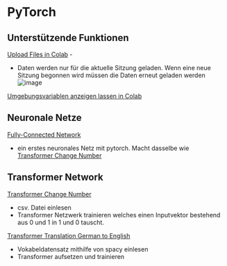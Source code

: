 # PyTorch

## Unterstützende Funktionen

[Upload Files in Colab](https://github.com/DominikBurkert/PyTorch/blob/master/Upload_Files_in_Colab.ipynb) - 
- Daten werden nur für die aktuelle Sitzung geladen. Wenn eine neue Sitzung begonnen wird müssen die Daten erneut geladen werden
![image](https://user-images.githubusercontent.com/39130045/111678027-1f46d980-8820-11eb-9f30-bcbe2f1747e5.png)

[Umgebungsvariablen anzeigen lassen in Colab](https://github.com/DominikBurkert/PyTorch/blob/master/Umgebungsvariablen_anzeigen_lassen.ipynb)


## Neuronale Netze

[Fully-Connected Network](https://github.com/DominikBurkert/PyTorch/blob/master/erstes_neuronales_Netz_mit_PyTorch.ipynb) 
- ein erstes neuronales Netz mit pytorch. Macht dasselbe wie [Transformer Change Number](https://github.com/DominikBurkert/PyTorch/blob/master/Transformer_Change_Numbers.ipynb)

## Transformer Network

[Transformer Change Number](https://github.com/DominikBurkert/PyTorch/blob/master/Transformer_Change_Numbers.ipynb) 
- csv. Datei einlesen
- Transformer Netzwerk trainieren welches einen Inputvektor bestehend aus 0 und 1 in 1 und 0 tauscht.

[Transformer Translation German to English](https://github.com/DominikBurkert/PyTorch/blob/master/TransformerNetwork_Translater_ger_eng.ipynb)
- Vokabeldatensatz mithilfe von spacy einlesen
- Transformer aufsetzen und trainieren
